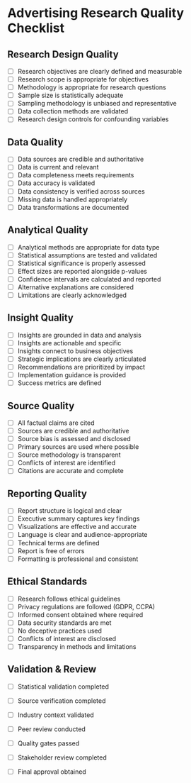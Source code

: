 
# Advertising Research Quality Checklist

## Research Design Quality

- [ ] Research objectives are clearly defined and measurable
- [ ] Research scope is appropriate for objectives
- [ ] Methodology is appropriate for research questions
- [ ] Sample size is statistically adequate
- [ ] Sampling methodology is unbiased and representative
- [ ] Data collection methods are validated
- [ ] Research design controls for confounding variables

## Data Quality

- [ ] Data sources are credible and authoritative
- [ ] Data is current and relevant
- [ ] Data completeness meets requirements
- [ ] Data accuracy is validated
- [ ] Data consistency is verified across sources
- [ ] Missing data is handled appropriately
- [ ] Data transformations are documented

## Analytical Quality

- [ ] Analytical methods are appropriate for data type
- [ ] Statistical assumptions are tested and validated
- [ ] Statistical significance is properly assessed
- [ ] Effect sizes are reported alongside p-values
- [ ] Confidence intervals are calculated and reported
- [ ] Alternative explanations are considered
- [ ] Limitations are clearly acknowledged

## Insight Quality

- [ ] Insights are grounded in data and analysis
- [ ] Insights are actionable and specific
- [ ] Insights connect to business objectives
- [ ] Strategic implications are clearly articulated
- [ ] Recommendations are prioritized by impact
- [ ] Implementation guidance is provided
- [ ] Success metrics are defined

## Source Quality

- [ ] All factual claims are cited
- [ ] Sources are credible and authoritative
- [ ] Source bias is assessed and disclosed
- [ ] Primary sources are used where possible
- [ ] Source methodology is transparent
- [ ] Conflicts of interest are identified
- [ ] Citations are accurate and complete

## Reporting Quality

- [ ] Report structure is logical and clear
- [ ] Executive summary captures key findings
- [ ] Visualizations are effective and accurate
- [ ] Language is clear and audience-appropriate
- [ ] Technical terms are defined
- [ ] Report is free of errors
- [ ] Formatting is professional and consistent

## Ethical Standards

- [ ] Research follows ethical guidelines
- [ ] Privacy regulations are followed (GDPR, CCPA)
- [ ] Informed consent obtained where required
- [ ] Data security standards are met
- [ ] No deceptive practices used
- [ ] Conflicts of interest are disclosed
- [ ] Transparency in methods and limitations

## Validation & Review

- [ ] Statistical validation completed
- [ ] Source verification completed
- [ ] Industry context validated
- [ ] Peer review conducted
- [ ] Quality gates passed
- [ ] Stakeholder review completed
- [ ] Final approval obtained

